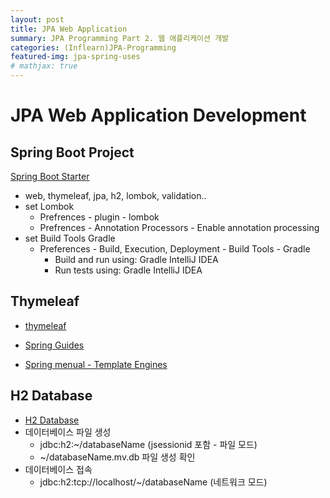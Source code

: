 ```yaml
---
layout: post
title: JPA Web Application
summary: JPA Programming Part 2. 웹 애플리케이션 개발
categories: (Inflearn)JPA-Programming
featured-img: jpa-spring-uses
# mathjax: true
---
```


# JPA Web Application Development

## Spring Boot Project

[Spring Boot Starter](https://start.spring.io/)

- web, thymeleaf, jpa, h2, lombok, validation..
- set Lombok
  - Prefrences - plugin - lombok
  - Prefrences - Annotation Processors - Enable annotation processing
- set Build Tools Gradle
  - Preferences - Build, Execution, Deployment - Build Tools - Gradle
    - Build and run using: Gradle IntelliJ IDEA
    - Run tests using: Gradle IntelliJ IDEA

## Thymeleaf

- [thymeleaf](https://www.thymeleaf.org/)

- [Spring Guides](https://spring.io/guides#getting-started-guides)

- [Spring menual - Template Engines](https://docs.spring.io/spring-boot/docs/2.1.6.RELEASE/reference/html/boot-features-developing-web-applications.html#boot-features-spring-mvc-template-engines)

## H2 Database

- [H2 Database](https://www.h2database.com)
- 데이터베이스 파일 생성
  - jdbc:h2:~/databaseName (jsessionid 포함 - 파일 모드)
  - ~/databaseName.mv.db 파일 생성 확인
- 데이터베이스 접속
  - jdbc:h2:tcp://localhost/~/databaseName (네트워크 모드)